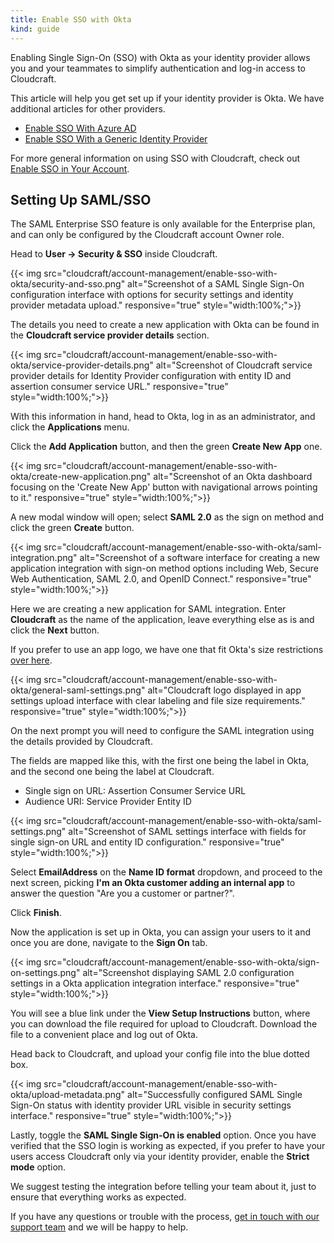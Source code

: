 ```yaml
---
title: Enable SSO with Okta
kind: guide
---
```


Enabling Single Sign-On (SSO) with Okta as your identity provider allows you and your teammates to simplify authentication and log-in access to Cloudcraft.

This article will help you get set up if your identity provider is Okta. We have additional articles for other providers.

- [Enable SSO With Azure AD][1]
- [Enable SSO With a Generic Identity Provider][2]

For more general information on using SSO with Cloudcraft, check out [Enable SSO in Your Account][3].

## Setting Up SAML/SSO

<section class="alert alert-info">
  <p>The SAML Enterprise SSO feature is only available for the Enterprise plan, and can only be configured by the Cloudcraft account Owner role.</p>
</section>

Head to **User → Security & SSO** inside Cloudcraft.

{{< img src="cloudcraft/account-management/enable-sso-with-okta/security-and-sso.png" alt="Screenshot of a SAML Single Sign-On configuration interface with options for security settings and identity provider metadata upload." responsive="true" style="width:100%;">}}

The details you need to create a new application with Okta can be found in the **Cloudcraft service provider details** section.

{{< img src="cloudcraft/account-management/enable-sso-with-okta/service-provider-details.png" alt="Screenshot of Cloudcraft service provider details for Identity Provider configuration with entity ID and assertion consumer service URL." responsive="true" style="width:100%;">}}

With this information in hand, head to Okta, log in as an administrator, and click the **Applications** menu.

Click the **Add Application** button, and then the green **Create New App** one.

{{< img src="cloudcraft/account-management/enable-sso-with-okta/create-new-application.png" alt="Screenshot of an Okta dashboard focusing on the 'Create New App' button with navigational arrows pointing to it." responsive="true" style="width:100%;">}}

A new modal window will open; select **SAML 2.0** as the sign on method and click the green **Create** button.

{{< img src="cloudcraft/account-management/enable-sso-with-okta/saml-integration.png" alt="Screenshot of a software interface for creating a new application integration with sign-on method options including Web, Secure Web Authentication, SAML 2.0, and OpenID Connect." responsive="true" style="width:100%;">}}

Here we are creating a new application for SAML integration. Enter **Cloudcraft** as the name of the application, leave everything else as is and click the **Next** button.

<section class="alert alert-info">
  <p>If you prefer to use an app logo, we have one that fit Okta's size restrictions <a href="https://static.cloudcraft.co/images/cloudcraft-okta-logo.png" title="Cloudcraft Logo" rel="noopener noreferrer" target="_new">over here</a>.</p>
</section>

{{< img src="cloudcraft/account-management/enable-sso-with-okta/general-saml-settings.png" alt="Cloudcraft logo displayed in app settings upload interface with clear labeling and file size requirements." responsive="true" style="width:100%;">}}

On the next prompt you will need to configure the SAML integration using the details provided by Cloudcraft.

The fields are mapped like this, with the first one being the label in Okta, and the second one being the label at Cloudcraft.

- Single sign on URL: Assertion Consumer Service URL
- Audience URI: Service Provider Entity ID

{{< img src="cloudcraft/account-management/enable-sso-with-okta/saml-settings.png" alt="Screenshot of SAML settings interface with fields for single sign-on URL and entity ID configuration." responsive="true" style="width:100%;">}}

Select **EmailAddress** on the **Name ID format** dropdown, and proceed to the next screen, picking **I'm an Okta customer adding an internal app** to answer the question "Are you a customer or partner?".

Click **Finish**.

Now the application is set up in Okta, you can assign your users to it and once you are done, navigate to the **Sign On** tab.

{{< img src="cloudcraft/account-management/enable-sso-with-okta/sign-on-settings.png" alt="Screenshot displaying SAML 2.0 configuration settings in a Okta application integration interface." responsive="true" style="width:100%;">}}

You will see a blue link under the **View Setup Instructions** button, where you can download the file required for upload to Cloudcraft. Download the file to a convenient place and log out of Okta.

Head back to Cloudcraft, and upload your config file into the blue dotted box.

{{< img src="cloudcraft/account-management/enable-sso-with-okta/upload-metadata.png" alt="Successfully configured SAML Single Sign-On status with identity provider URL visible in security settings interface." responsive="true" style="width:100%;">}}

Lastly, toggle the **SAML Single Sign-On is enabled** option. Once you have verified that the SSO login is working as expected, if you prefer to have your users access Cloudcraft only via your identity provider, enable the **Strict mode** option.

We suggest testing the integration before telling your team about it, just to ensure that everything works as expected.

If you have any questions or trouble with the process, [get in touch with our support team][4] and we will be happy to help.

[1]: https://help.cloudcraft.co/article/90-enable-sso-with-azure-ad
[2]: https://help.cloudcraft.co/article/91-enable-sso-with-generic-idp
[3]: https://help.cloudcraft.co/article/88-enable-sso
[4]: https://app.cloudcraft.co/app/support
